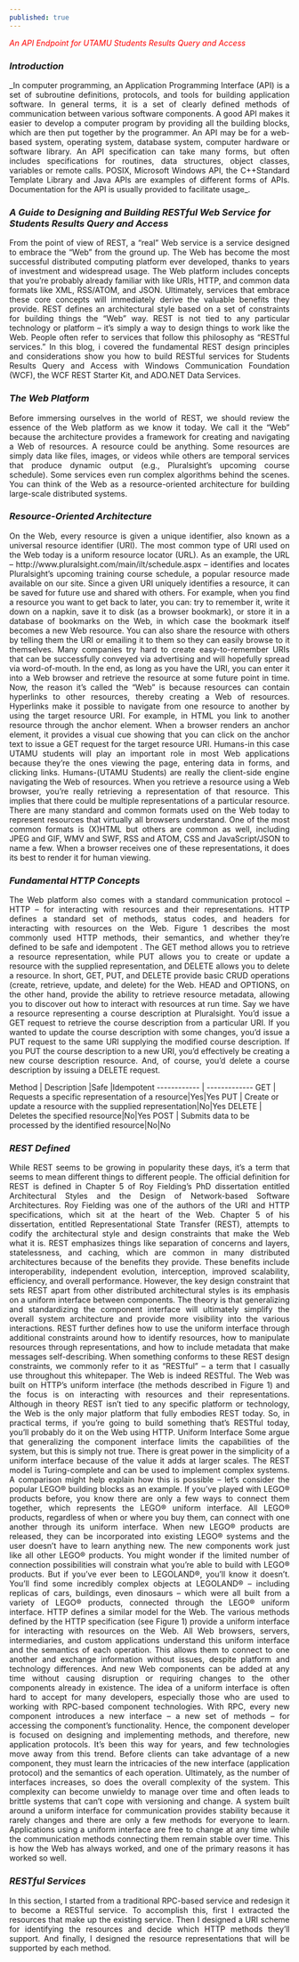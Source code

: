 ```yaml
---
published: true
---
```


<span style="color:red"> *An API Endpoint for UTAMU Students Results Query and Access*</span>
### _Introduction_
<div style="text-align: justify"> _In computer programming, an Application Programming Interface (API) is a set of subroutine definitions, protocols, and tools for building application software. In general terms, it is a set of clearly defined methods of communication between various software components. A good API makes it easier to develop a computer program by providing all the building blocks, which are then put together by the programmer. An API may be for a web-based system, operating system, database system, computer hardware or software library. An API specification can take many forms, but often includes specifications for routines, data structures, object classes, variables or remote calls. POSIX, Microsoft Windows API, the C++Standard Template Library and Java APIs are examples of different forms of APIs. Documentation for the API is usually provided to facilitate usage_.</div>

### _A Guide to Designing and Building RESTful Web Service for Students Results Query and Access_
<div style="text-align: justify"> From the point of view of REST, a “real” Web service is a service designed to embrace the “Web” from the ground up. The Web has become the most successful distributed computing platform ever developed, thanks to years of investment and widespread usage. The Web platform includes concepts that you’re probably already familiar with like URIs, HTTP, and common data formats like XML, RSS/ATOM, and JSON. Ultimately, services that embrace these core concepts will immediately derive the valuable benefits they provide.
REST defines an architectural style based on a set of constraints for building things the “Web” way. REST is not tied to any particular technology or platform – it’s simply a way to design things to work like the Web. People often refer to services that follow this philosophy as “RESTful services.” In this blog, i covered  the fundamental REST design principles and considerations show you how to build RESTful services for Students Results Query and Access with Windows Communication Foundation (WCF), the WCF REST Starter Kit, and ADO.NET Data Services. </div>

### _The Web Platform_
<div style="text-align: justify">Before immersing ourselves in the world of REST, we should review the essence of the Web platform as we know it today. We call it the “Web” because the architecture provides a framework for creating and navigating a Web of resources. A resource could be anything. Some resources are simply data like files, images, or videos while others are temporal services that produce dynamic output (e.g., Pluralsight’s upcoming course schedule). Some services even run complex algorithms behind the scenes. You can think of the Web as a resource-oriented architecture for building large-scale distributed systems.</div>

### _Resource-Oriented Architecture_
<div style="text-align: justify">On the Web, every resource is given a unique identifier, also known as a universal resource identifier (URI). The most common type of URI used on the Web today is a uniform resource locator (URL). As an example, the URL – http://www.pluralsight.com/main/ilt/schedule.aspx – identifies and locates Pluralsight’s upcoming training course schedule, a popular resource made available on our site.
Since a given URI uniquely identifies a resource, it can be saved for future use and shared with others. For example, when you find a resource you want to get back to later, you can: try to remember it, write it down on a napkin, save it to disk (as a browser bookmark), or store it in a database of bookmarks on the Web, in which case the bookmark itself becomes a new Web resource. You can also share the resource with others by telling them the URI or emailing it to them so they can easily browse to it themselves. Many companies try hard to create easy-to-remember URIs that can be successfully conveyed via advertising and will hopefully spread via word-of-mouth. In the end, as long as you have the URI, you can enter it into a Web browser and retrieve the resource at some future point in time.
Now, the reason it’s called the “Web” is because resources can contain hyperlinks  to other resources, thereby creating a Web of resources. Hyperlinks make it possible to navigate from one resource to another by using the target resource URI. For example, in HTML you link to another resource through the anchor element. When a browser renders an anchor element, it provides a visual cue showing that you can click on the anchor text to issue a GET request for the target resource URI. Humans-in this case UTAMU students will play an important role in most Web applications because they’re the ones viewing the page, entering data in forms, and clicking links. Humans-(UTAMU Students) are really the client-side engine navigating the Web of resources.
When you retrieve a resource using a Web browser, you’re really retrieving a representation of that resource. This implies that there could be multiple representations of a particular resource. There are many standard and common formats used on the Web today to represent resources that virtually all browsers understand. One of the most common formats is (X)HTML but others are common as well, including JPEG and GIF, WMV and SWF, RSS and ATOM, CSS and JavaScript/JSON to name a few. When a browser receives one of these representations, it does its best to render it for human viewing.</div>

### _Fundamental HTTP Concepts_
<div style="text-align: justify">The Web platform also comes with a standard communication protocol – HTTP – for interacting with resources and their representations.  HTTP defines a standard set of methods, status codes, and headers for interacting with resources on the Web. Figure 1 describes the most commonly used HTTP methods, their semantics, and whether they’re defined to be safe and idempotent .
The GET method allows you to retrieve a resource representation, while PUT allows you to create or update a resource with the supplied representation, and DELETE allows you to delete a resource. In short, GET, PUT, and DELETE provide basic CRUD operations (create, retrieve, update, and delete) for the Web. HEAD and OPTIONS, on the other hand, provide the ability to retrieve resource metadata, allowing you to discover out how to interact with resources at run time.
Say we have a resource representing a course description at Pluralsight. You’d issue a GET request to retrieve the course description from a particular URI. If you wanted to update the course description with some changes, you’d issue a PUT request to the same URI supplying the modified course description. If you PUT the course description to a new URI, you’d effectively be creating a new course description resource. And, of course, you’d delete a course description by issuing a DELETE request.</div>

Method | Description |Safe |Idempotent
------------ | -------------
GET | Requests a specific representation of a resource|Yes|Yes
PUT | Create or update a resource with the supplied representation|No|Yes
DELETE | Deletes the specified resource|No|Yes
POST | Submits data to be processed by the identified resource|No|No

### _REST Defined_
<div style="text-align: justify">While REST seems to be growing in popularity these days, it’s a term that seems to mean different things to different people. The official definition for REST is defined in Chapter 5 of Roy Fielding’s PhD dissertation entitled Architectural Styles and the Design of Network-based Software Architectures.
Roy Fielding was one of the authors of the URI and HTTP specifications, which sit at the heart of the Web. Chapter 5 of his dissertation, entitled Representational State Transfer (REST), attempts to codify the architectural style and design constraints that make the Web what it is. REST emphasizes things like separation of concerns and layers, statelessness, and caching, which are common in many distributed architectures because of the benefits they provide. These benefits include interoperability, independent evolution, interception, improved scalability, efficiency, and overall performance.
However, the key design constraint that sets REST apart from other distributed architectural styles is its emphasis on a uniform interface between components. The theory is that generalizing and standardizing the component interface will ultimately simplify the overall system architecture and provide more visibility into the various interactions. REST further defines how to use the uniform interface through additional constraints around how to identify resources, how to manipulate resources through representations, and how to include metadata that make messages self-describing.
When something conforms to these REST design constraints, we commonly refer to it as “RESTful” – a term that I casually use throughout this whitepaper. The Web is indeed RESTful. The Web was built on HTTP’s uniform interface (the methods described in Figure 1) and the focus is on interacting with resources and their representations. Although in theory REST isn’t tied to any specific platform or technology, the Web is the only major platform that fully embodies REST today. So, in practical terms, if you’re going to build something that’s RESTful today, you’ll probably do it on the Web using HTTP.
Uniform Interface
Some argue that generalizing the component interface limits the capabilities of the system, but this is simply not true. There is great power in the simplicity of a uniform interface because of the value it adds at larger scales. The REST model is Turing-complete and can be used to implement complex systems.
A comparison might help explain how this is possible – let’s consider the popular LEGO®  building blocks as an example.   If you’ve played with LEGO® products before, you know there are only a few ways to connect them together, which represents the LEGO® uniform interface. All LEGO® products, regardless of when or where you buy them, can connect with one another through its uniform interface. When new LEGO® products are released, they can be incorporated into existing LEGO® systems and the user doesn’t have to learn anything new. The new components work just like all other LEGO® products.
You might wonder if the limited number of connection possibilities will constrain what you’re able to build with LEGO® products. But if you’ve ever been to LEGOLAND®, you’ll know it doesn’t. You’ll find some incredibly complex objects at LEGOLAND® – including replicas of cars, buildings, even dinosaurs – which were all built from a variety of LEGO® products, connected through the LEGO® uniform interface.
HTTP defines a similar model for the Web. The various methods defined by the HTTP specification (see Figure 1) provide a uniform interface for interacting with resources on the Web. All Web browsers, servers, intermediaries, and custom applications understand this uniform interface and the semantics of each operation. This allows them to connect to one another and exchange information without issues, despite platform and technology differences. And new Web components can be added at any time without causing disruption or requiring changes to the other components already in existence.
The idea of a uniform interface is often hard to accept for many developers, especially those who are used to working with RPC-based component technologies. With RPC, every new component introduces a new interface – a new set of methods – for accessing the component’s functionality. Hence, the component developer is focused on designing and implementing methods, and therefore, new application protocols. It’s been this way for years, and few technologies move away from this trend.
Before clients can take advantage of a new component, they must learn the intricacies of the new interface (application protocol) and the semantics of each operation. Ultimately, as the number of interfaces increases, so does the overall complexity of the system. This complexity can become unwieldy to manage over time and often leads to brittle systems that can’t cope with versioning and change.
A system built around a uniform interface for communication provides stability because it rarely changes and there are only a few methods for everyone to learn. Applications using a uniform interface are free to change at any time while the communication methods connecting them remain stable over time. This is how the Web has always worked, and one of the primary reasons it has worked so well.</div>

### _RESTful Services_
<div style="text-align: justify">In this section, I started from a traditional RPC-based service and redesign it to become a RESTful service.  To accomplish this, first I extracted the resources that make up the existing service. Then I designed a URI scheme for identifying the resources and decide which HTTP methods they’ll support. And finally, I designed the resource representations that will be supported by each method.</div>




